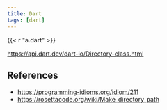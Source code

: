 ```yaml
---
title: Dart
tags: [dart]
---
```


{{< r "a.dart" >}}

<https://api.dart.dev/dart-io/Directory-class.html>

## References

- <https://programming-idioms.org/idiom/211>
- <https://rosettacode.org/wiki/Make_directory_path>
